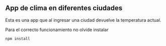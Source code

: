 ## App de clima en diferentes ciudades

Esta es una app que al ingresar una ciudad devuelve la temperatura actual.

Para el correcto funcionamiento no olvide instalar

```
npm install
```